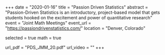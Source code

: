 +++
date = "2020-01-16"
title = "Passion Driven Statistics"
abstract = "Passion-Driven Statistics is an introductory, project-based model that gets students hooked on the excitement and power of quantitative research"
event = "Joint Math Meetings"
event_url = "https://passiondrivenstatistics.com/"
location = "Denver, Colorado"

selected = true
math = true

url_pdf = "PDS_JMM_20.pdf"
url_video = ""
+++



